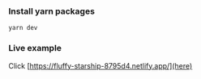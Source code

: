 
### Install yarn packages

```
yarn dev
```

### Live example

Click [https://fluffy-starship-8795d4.netlify.app/](here)